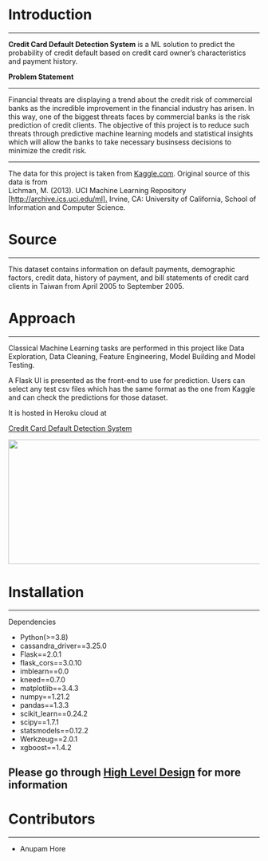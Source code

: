 <h1>Introduction</h1>
<hr>
<strong>Credit Card Default Detection System</strong> is a ML solution to predict the probability of credit default based on credit card owner’s characteristics and payment history. <br/>

<div></div>

<strong>Problem Statement</strong>
<hr>
<div>Financial threats are displaying a trend about the credit risk of commercial banks as the incredible improvement in the financial industry has arisen. In this way, one of the biggest threats faces by commercial banks is the risk prediction of credit clients. The objective of this project is to reduce such threats through predictive machine learning models and statistical insights which will allow the banks to take necessary businsess decisions to minimize the credit risk.</div>
<hr>
The data  for this project is taken from <a href="https://www.kaggle.com/uciml/default-of-credit-card-clients-dataset" target='_blank'>Kaggle.com</a>. Original source of this data is from
<div>Lichman, M. (2013). UCI Machine Learning Repository <a href="http://archive.ics.uci.edu/ml" target="_blank">[http://archive.ics.uci.edu/ml].</a>  Irvine, CA: University of California, School of Information and Computer Science.</div>

<h1>Source</h1>
<hr>
This dataset contains information on default payments, demographic factors, credit data, history of payment, and bill statements of credit card clients in Taiwan from April 2005 to September 2005.


<h1>Approach</h1>
<hr>
Classical Machine Learning tasks are performed in this project like Data Exploration, Data Cleaning, Feature Engineering, Model Building and Model Testing.

A Flask UI is presented as the front-end to use for prediction. Users can select any test csv files which has the same format as the one from Kaggle and can check the predictions for those dataset.

It is hosted in Heroku cloud at 

<a href="https://credit-card-defaultdetection.herokuapp.com/" target="_blank">Credit Card Default Detection System</a>

<img src="https://www.dropbox.com/s/4bim4be7j7002zw/predictmodel.png?raw=1" style="width:600px;height:250px"/>

<h1>Installation</h1>
<hr>
Dependencies
 <ul>
    <li>Python(>=3.8)</li>
    <li>cassandra_driver==3.25.0</li>
    <li>Flask==2.0.1</li>
    <li>flask_cors==3.0.10</li>
    <li>imblearn==0.0</li>
    <li>kneed==0.7.0</li>
    <li>matplotlib==3.4.3</li>
    <li>numpy==1.21.2</li>
    <li>pandas==1.3.3</li>
    <li>scikit_learn==0.24.2</li>
    <li>scipy==1.7.1</li>
    <li>statsmodels==0.12.2</li>
    <li>Werkzeug==2.0.1</li>
    <li>xgboost==1.4.2</li>
</ul>

<h2>Please go through <a href="https://drive.google.com/file/d/1LCuQAlMBKlEIa9V1RtiFMSyYDiAzgh8D/view?usp=sharing" target="_blank">High Level Design</a> for more information</h2>


<h1>Contributors</h1>
<hr>
<ul>
<li>Anupam Hore</li>
</ul>
